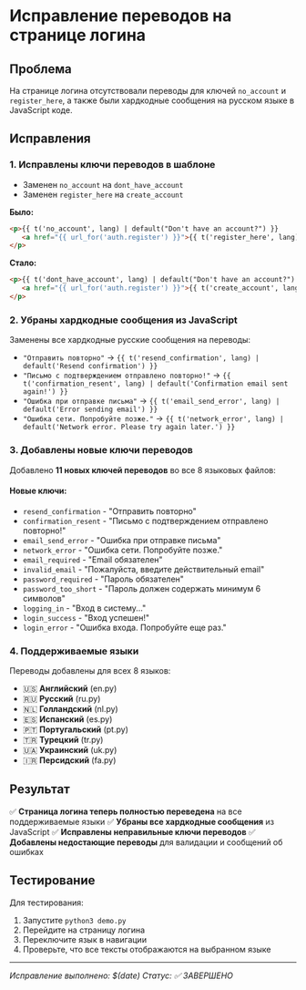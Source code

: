 # Исправление переводов на странице логина

## Проблема
На странице логина отсутствовали переводы для ключей `no_account` и `register_here`, а также были хардкодные сообщения на русском языке в JavaScript коде.

## Исправления

### 1. **Исправлены ключи переводов в шаблоне**
- Заменен `no_account` на `dont_have_account`
- Заменен `register_here` на `create_account`

**Было:**
```html
<p>{{ t('no_account', lang) | default("Don't have an account?") }} 
   <a href="{{ url_for('auth.register') }}">{{ t('register_here', lang) | default('Register here') }}</a>
</p>
```

**Стало:**
```html
<p>{{ t('dont_have_account', lang) | default("Don't have an account?") }} 
   <a href="{{ url_for('auth.register') }}">{{ t('create_account', lang) | default('Create account') }}</a>
</p>
```

### 2. **Убраны хардкодные сообщения из JavaScript**
Заменены все хардкодные русские сообщения на переводы:

- `"Отправить повторно"` → `{{ t('resend_confirmation', lang) | default('Resend confirmation') }}`
- `"Письмо с подтверждением отправлено повторно!"` → `{{ t('confirmation_resent', lang) | default('Confirmation email sent again!') }}`
- `"Ошибка при отправке письма"` → `{{ t('email_send_error', lang) | default('Error sending email') }}`
- `"Ошибка сети. Попробуйте позже."` → `{{ t('network_error', lang) | default('Network error. Please try again later.') }}`

### 3. **Добавлены новые ключи переводов**
Добавлено **11 новых ключей переводов** во все 8 языковых файлов:

#### Новые ключи:
- `resend_confirmation` - "Отправить повторно"
- `confirmation_resent` - "Письмо с подтверждением отправлено повторно!"
- `email_send_error` - "Ошибка при отправке письма"
- `network_error` - "Ошибка сети. Попробуйте позже."
- `email_required` - "Email обязателен"
- `invalid_email` - "Пожалуйста, введите действительный email"
- `password_required` - "Пароль обязателен"
- `password_too_short` - "Пароль должен содержать минимум 6 символов"
- `logging_in` - "Вход в систему..."
- `login_success` - "Вход успешен!"
- `login_error` - "Ошибка входа. Попробуйте еще раз."

### 4. **Поддерживаемые языки**
Переводы добавлены для всех 8 языков:
- 🇺🇸 **Английский** (en.py)
- 🇷🇺 **Русский** (ru.py)
- 🇳🇱 **Голландский** (nl.py)
- 🇪🇸 **Испанский** (es.py)
- 🇵🇹 **Португальский** (pt.py)
- 🇹🇷 **Турецкий** (tr.py)
- 🇺🇦 **Украинский** (uk.py)
- 🇮🇷 **Персидский** (fa.py)

## Результат
✅ **Страница логина теперь полностью переведена** на все поддерживаемые языки
✅ **Убраны все хардкодные сообщения** из JavaScript
✅ **Исправлены неправильные ключи переводов**
✅ **Добавлены недостающие переводы** для валидации и сообщений об ошибках

## Тестирование
Для тестирования:
1. Запустите `python3 demo.py`
2. Перейдите на страницу логина
3. Переключите язык в навигации
4. Проверьте, что все тексты отображаются на выбранном языке

---
*Исправление выполнено: $(date)*
*Статус: ✅ ЗАВЕРШЕНО*
